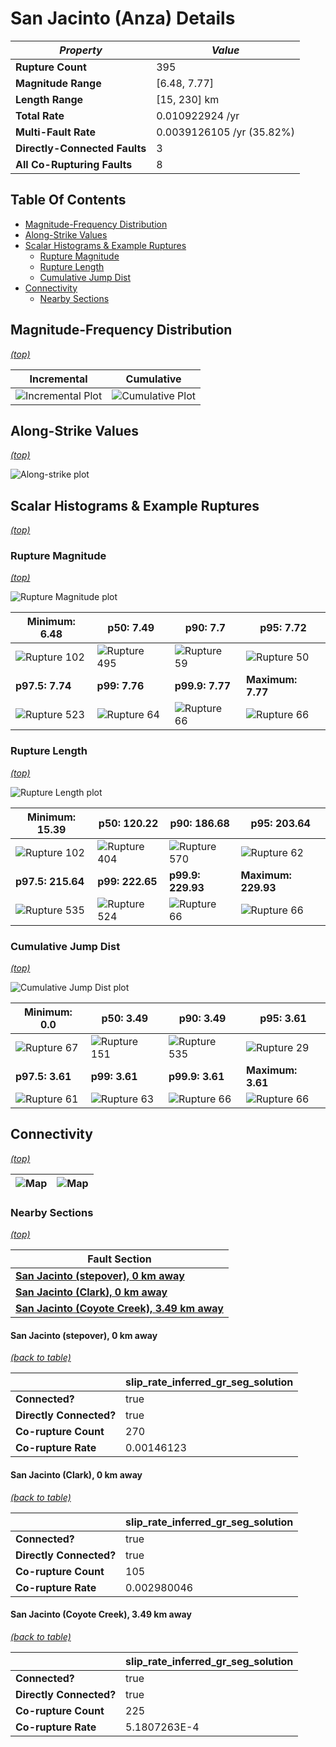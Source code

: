 # San Jacinto (Anza) Details

| _Property_ | _Value_ |
|-----|-----|
| **Rupture Count** | 395 |
| **Magnitude Range** | [6.48, 7.77] |
| **Length Range** | [15, 230] km |
| **Total Rate** | 0.010922924 /yr |
| **Multi-Fault Rate** | 0.0039126105 /yr (35.82%) |
| **Directly-Connected Faults** | 3 |
| **All Co-Rupturing Faults** | 8 |

## Table Of Contents
* [Magnitude-Frequency Distribution](#magnitude-frequency-distribution)
* [Along-Strike Values](#along-strike-values)
* [Scalar Histograms & Example Ruptures](#scalar-histograms--example-ruptures)
  * [Rupture Magnitude](#rupture-magnitude)
  * [Rupture Length](#rupture-length)
  * [Cumulative Jump Dist](#cumulative-jump-dist)
* [Connectivity](#connectivity)
  * [Nearby Sections](#nearby-sections)

## Magnitude-Frequency Distribution
_[(top)](#table-of-contents)_

| Incremental | Cumulative |
|-----|-----|
| ![Incremental Plot](resources/sect_mfd.png) | ![Cumulative Plot](resources/sect_mfd_cumulative.png) |

## Along-Strike Values
_[(top)](#table-of-contents)_

![Along-strike plot](resources/sect_along_strike.png)

## Scalar Histograms & Example Ruptures
_[(top)](#table-of-contents)_

### Rupture Magnitude
_[(top)](#table-of-contents)_

![Rupture Magnitude plot](resources/hist_MAG.png)

| **Minimum: 6.48** | **p50: 7.49** | **p90: 7.7** | **p95: 7.72** |
|-----|-----|-----|-----|
| ![Rupture 102](resources/rupture_102.png) | ![Rupture 495](resources/rupture_495.png) | ![Rupture 59](resources/rupture_59.png) | ![Rupture 50](resources/rupture_50.png) |
| **p97.5: 7.74** | **p99: 7.76** | **p99.9: 7.77** | **Maximum: 7.77** |
| ![Rupture 523](resources/rupture_523.png) | ![Rupture 64](resources/rupture_64.png) | ![Rupture 66](resources/rupture_66.png) | ![Rupture 66](resources/rupture_66.png) |

### Rupture Length
_[(top)](#table-of-contents)_

![Rupture Length plot](resources/hist_LENGTH.png)

| **Minimum: 15.39** | **p50: 120.22** | **p90: 186.68** | **p95: 203.64** |
|-----|-----|-----|-----|
| ![Rupture 102](resources/rupture_102.png) | ![Rupture 404](resources/rupture_404.png) | ![Rupture 570](resources/rupture_570.png) | ![Rupture 62](resources/rupture_62.png) |
| **p97.5: 215.64** | **p99: 222.65** | **p99.9: 229.93** | **Maximum: 229.93** |
| ![Rupture 535](resources/rupture_535.png) | ![Rupture 524](resources/rupture_524.png) | ![Rupture 66](resources/rupture_66.png) | ![Rupture 66](resources/rupture_66.png) |

### Cumulative Jump Dist
_[(top)](#table-of-contents)_

![Cumulative Jump Dist plot](resources/hist_CUM_JUMP_DIST.png)

| **Minimum: 0.0** | **p50: 3.49** | **p90: 3.49** | **p95: 3.61** |
|-----|-----|-----|-----|
| ![Rupture 67](resources/rupture_67.png) | ![Rupture 151](resources/rupture_151.png) | ![Rupture 535](resources/rupture_535.png) | ![Rupture 29](resources/rupture_29.png) |
| **p97.5: 3.61** | **p99: 3.61** | **p99.9: 3.61** | **Maximum: 3.61** |
| ![Rupture 61](resources/rupture_61.png) | ![Rupture 63](resources/rupture_63.png) | ![Rupture 66](resources/rupture_66.png) | ![Rupture 66](resources/rupture_66.png) |


## Connectivity
_[(top)](#table-of-contents)_

| ![Map](resources/corupture_count.png) | ![Map](resources/corupture_rate.png) |
|-----|-----|

### Nearby Sections
_[(top)](#table-of-contents)_

| Fault Section |
|-----|
| [**San Jacinto (stepover), 0 km away**](#san-jacinto-stepover-0-km-away) |
| [**San Jacinto (Clark), 0 km away**](#san-jacinto-clark-0-km-away) |
| [**San Jacinto (Coyote Creek), 3.49 km away**](#san-jacinto-coyote-creek-349-km-away) |

#### San Jacinto (stepover), 0 km away
[_(back to table)_](#nearby-sections)

|  | slip_rate_inferred_gr_seg_solution |
|-----|-----|
| **Connected?** | true |
| **Directly Connected?** | true |
| **Co-rupture Count** | 270 |
| **Co-rupture Rate** | 0.00146123 |
#### San Jacinto (Clark), 0 km away
[_(back to table)_](#nearby-sections)

|  | slip_rate_inferred_gr_seg_solution |
|-----|-----|
| **Connected?** | true |
| **Directly Connected?** | true |
| **Co-rupture Count** | 105 |
| **Co-rupture Rate** | 0.002980046 |
#### San Jacinto (Coyote Creek), 3.49 km away
[_(back to table)_](#nearby-sections)

|  | slip_rate_inferred_gr_seg_solution |
|-----|-----|
| **Connected?** | true |
| **Directly Connected?** | true |
| **Co-rupture Count** | 225 |
| **Co-rupture Rate** | 5.1807263E-4 |
